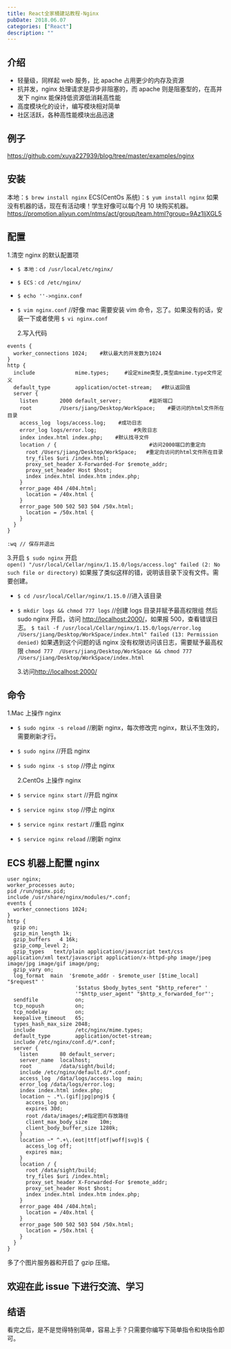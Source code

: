 ```yaml
---
title: React全家桶建站教程-Nginx
pubDate: 2018.06.07
categories: ["React"]
description: ""
---
```


## 介绍

- 轻量级，同样起 web 服务，比 apache 占用更少的内存及资源
- 抗并发，nginx 处理请求是异步非阻塞的，而 apache 则是阻塞型的，在高并发下 nginx 能保持低资源低消耗高性能
- 高度模块化的设计，编写模块相对简单
- 社区活跃，各种高性能模块出品迅速

## 例子

https://github.com/xuya227939/blog/tree/master/examples/nginx

## 安装

本地：`$ brew install nginx`
ECS(CentOs 系统)：`$ yum install nginx` 如果没有机器的话，现在有活动噢！学生好像可以每个月 10 块购买机器。
https://promotion.aliyun.com/ntms/act/group/team.html?group=9Az1ljXGL5

## 配置

1.清空 nginx 的默认配置项

- `$ 本地：cd /usr/local/etc/nginx/`
- `$ ECS：cd /etc/nginx/`
- `$ echo ''->nginx.conf`
- `$ vim nginx.conf` //好像 mac 需要安装 vim 命令，忘了。如果没有的话，安装一下或者使用 `$ vi nginx.conf`

  2.写入代码

```
events {
  worker_connections 1024;    #默认最大的并发数为1024
}
http {
  include             mime.types;     #设定mime类型,类型由mime.type文件定义
  default_type        application/octet-stream;   #默认返回值
  server {
    listen       2000 default_server;         #监听端口
    root         /Users/jiang/Desktop/WorkSpace;    #要访问的html文件所在目录
    access_log  logs/access.log;    #成功日志
    error_log logs/error.log;            #失败日志
    index index.html index.php;    #默认找寻文件
    location / {                              #访问2000端口的重定向
      root /Users/jiang/Desktop/WorkSpace;   #重定向访问的html文件所在目录
      try_files $uri /index.html;
      proxy_set_header X-Forwarded-For $remote_addr;
      proxy_set_header Host $host;
      index index.html index.htm index.php;
    }
    error_page 404 /404.html;
      location = /40x.html {
    }
    error_page 500 502 503 504 /50x.html;
      location = /50x.html {
    }
  }
}
```

`:wq // 保存并退出`

3.开启
`$ sudo nginx` 开启  
`open() "/usr/local/Cellar/nginx/1.15.0/logs/access.log" failed (2: No such file or directory)` 如果报了类似这样的错，说明该目录下没有文件。需要创建。

- `$ cd /usr/local/Cellar/nginx/1.15.0` //进入该目录
- `$ mkdir logs && chmod 777 logs` //创建 logs 目录并赋予最高权限组
  然后 sudo nginx 开启，访问 [http://localhost:2000/](http://localhost:2000/)，如果报 500，查看错误日志。
  `$ tail -f /usr/local/Cellar/nginx/1.15.0/logs/error.log`
  `/Users/jiang/Desktop/WorkSpace/index.html" failed (13: Permission denied)` 如果遇到这个问题的话
  nginx 没有权限访问该日志，需要赋予最高权限 `chmod 777  /Users/jiang/Desktop/WorkSpace && chmod 777 /Users/jiang/Desktop/WorkSpace/index.html`

  3.访问[http://localhost:2000/](http://localhost:2000/)

## 命令

1.Mac 上操作 nginx

- `$ sudo nginx -s reload` //刷新 nginx，每次修改完 nginx，默认不生效的，需要刷新才行。
- `$ sudo nginx` //开启 nginx
- `$ sudo nginx -s stop` //停止 nginx

  2.CentOs 上操作 nginx

- `$ service nginx start` //开启 nginx
- `$ service nginx stop` //停止 nginx
- `$ service nginx restart` //重启 nginx
- `$ service nginx reload` //刷新 nginx

## ECS 机器上配置 nginx

```
user nginx;
worker_processes auto;
pid /run/nginx.pid;
include /usr/share/nginx/modules/*.conf;
events {
  worker_connections 1024;
}
http {
  gzip on;
  gzip_min_length 1k;
  gzip_buffers   4 16k;
  gzip_comp_level 2;
  gzip_types   text/plain application/javascript text/css application/xml text/javascript application/x-httpd-php image/jpeg image/jpg image/gif image/png;
  gzip_vary on;
  log_format  main  '$remote_addr - $remote_user [$time_local] "$request" '
                      '$status $body_bytes_sent "$http_referer" '
                      '"$http_user_agent" "$http_x_forwarded_for"';
  sendfile            on;
  tcp_nopush          on;
  tcp_nodelay         on;
  keepalive_timeout   65;
  types_hash_max_size 2048;
  include             /etc/nginx/mime.types;
  default_type        application/octet-stream;
  include /etc/nginx/conf.d/*.conf;
  server {
    listen       80 default_server;
    server_name  localhost;
    root         /data/sight/build;
    include /etc/nginx/default.d/*.conf;
    access_log  /data/logs/access.log  main;
    error_log /data/logs/error.log;
    index index.html index.php;
    location ~ .*\.(gif|jpg|png)$ {
      access_log on;
      expires 30d;
      root /data/images/;#指定图片存放路径
      client_max_body_size    10m;
      client_body_buffer_size 1280k;
    }
    location ~* ^.+\.(eot|ttf|otf|woff|svg)$ {
      access_log off;
      expires max;
    }
    location / {
      root /data/sight/build;
      try_files $uri /index.html;
      proxy_set_header X-Forwarded-For $remote_addr;
      proxy_set_header Host $host;
      index index.html index.htm index.php;
    }
    error_page 404 /404.html;
      location = /40x.html {
    }
    error_page 500 502 503 504 /50x.html;
      location = /50x.html {
    }
  }
}
```

多了个图片服务器和开启了 gzip 压缩。

## 欢迎在此 issue 下进行交流、学习

## 结语

看完之后，是不是觉得特别简单，容易上手？只需要你编写下简单指令和块指令即可。
